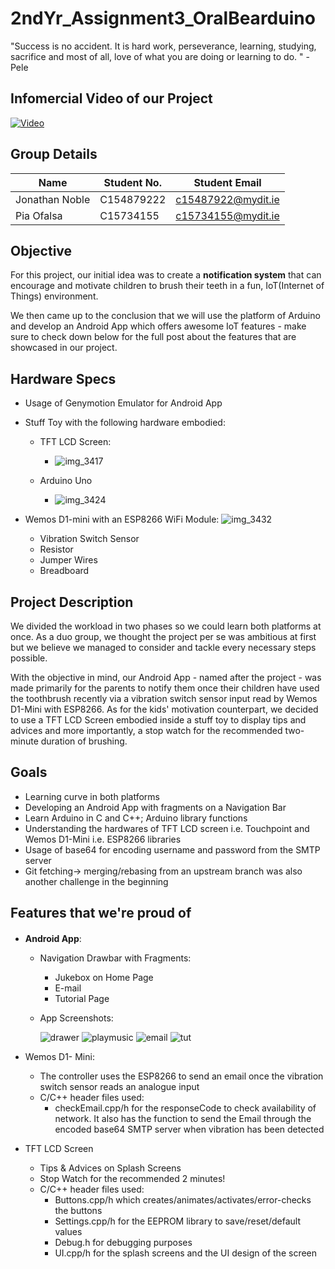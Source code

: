 # 2ndYr_Assignment3_OralBearduino

"Success is no accident. It is hard work, perseverance, learning, studying,
sacrifice and most of all, love of what you are doing or learning to do. "
-Pele

## Infomercial Video of our Project

[![Video](http://img.youtube.com/vi/L_IXU5uO1O4/0.jpg)](https://www.youtube.com/watch?v=L_IXU5uO1O4&t=5s"Video")


## Group Details
| Name | Student No. | Student Email 
| --- | --- | --- |
| Jonathan Noble | C154879222 | c15487922@mydit.ie |
| Pia Ofalsa | C15734155 | c15734155@mydit.ie |

## Objective
For this project, our initial idea was to create a __notification system__ that can encourage and motivate children to brush their teeth in a fun, IoT(Internet of Things) environment. 


We then came up to the conclusion that we will use the platform of Arduino and develop an Android App which offers awesome IoT features - make sure to check down below for the full post about the features that are showcased in our project.


## Hardware Specs 
* Usage of Genymotion Emulator for Android App

* Stuff Toy with the following hardware embodied:
   *  TFT LCD Screen: 
      *  ![img_3417](https://cloud.githubusercontent.com/assets/18444618/25657799/8b7efa04-2ff7-11e7-839d-c56852fa35b4.JPG)
    
    * Arduino Uno
      * ![img_3424](https://cloud.githubusercontent.com/assets/18444618/25657861/d7437686-2ff7-11e7-818e-778fa2030904.JPG)
    
* Wemos D1-mini with an ESP8266 WiFi Module:
     ![img_3432](https://cloud.githubusercontent.com/assets/18444618/25657895/044f9736-2ff8-11e7-8752-721977766cfe.JPG)
  * Vibration Switch Sensor
  * Resistor
  * Jumper Wires
  * Breadboard
  

## Project Description
We divided the workload in two phases so we could learn both platforms at once. As a duo group, we thought the project per se was ambitious at first but we believe we managed to consider and tackle every necessary steps possible. 

With the objective in mind, our Android App - named after the project -  was made primarily for the parents to notify them once their children have used the toothbrush recently via a vibration switch sensor input read by Wemos D1-Mini with ESP8266. As for the kids' motivation counterpart, we decided to use a TFT LCD Screen embodied inside a stuff toy to display tips and advices and more importantly, a stop watch for the recommended two-minute duration of brushing.

## Goals
* Learning curve in both platforms
* Developing an Android App with fragments on a Navigation Bar
* Learn Arduino in C and C++; Arduino library functions
* Understanding the hardwares of TFT LCD screen i.e. Touchpoint and Wemos D1-Mini i.e. ESP8266 libraries
* Usage of base64 for encoding username and password from the SMTP server
* Git fetching-> merging/rebasing from an upstream branch was also another challenge in the beginning


## Features that we're proud of
#### 
* __Android App__:
  * Navigation Drawbar with Fragments:
    * Jukebox on Home Page
    * E-mail 
    * Tutorial Page
    
    
  * App Screenshots:
  
      ![drawer](https://cloud.githubusercontent.com/assets/18444618/25658366/6ac5ae22-2ffa-11e7-92f6-0c6066334560.JPG)
      ![playmusic](https://cloud.githubusercontent.com/assets/18444618/25658368/6acaa364-2ffa-11e7-8ec7-6740983d6b32.JPG)
      ![email](https://cloud.githubusercontent.com/assets/18444618/25658367/6ac666e6-2ffa-11e7-8b78-7e3718481949.JPG)
      ![tut](https://cloud.githubusercontent.com/assets/18444618/25658365/6ac221a8-2ffa-11e7-9dbc-6d298329c59a.JPG)

* Wemos D1- Mini:
  * The controller uses the ESP8266 to send an email once the vibration switch sensor reads an analogue input
  * C/C++ header files used:
    - checkEmail.cpp/h for the responseCode to check availability of network. It also has the function to send the Email through the encoded base64 SMTP server when vibration has been detected
  

* TFT LCD Screen
  * Tips & Advices on Splash Screens
  * Stop Watch for the recommended 2 minutes!
  * C/C++ header files used:
    - Buttons.cpp/h which creates/animates/activates/error-checks the buttons
    - Settings.cpp/h for the EEPROM library to save/reset/default values
    - Debug.h for debugging purposes
    - UI.cpp/h for the splash screens and the UI design of the screen


